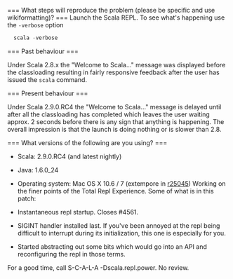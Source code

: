 === What steps will reproduce the problem (please be specific and use wikiformatting)? ===
Launch the Scala REPL.  To see what's happening use the `-verbose` option
```scala
  scala -verbose
```

=== Past behaviour ===

Under Scala 2.8.x the "Welcome to Scala..." message was displayed before the classloading resulting in fairly responsive feedback after the user has issued the `scala` command.

=== Present behaviour ===

Under Scala 2.9.0.RC4 the "Welcome to Scala..." message is delayed until after all the classloading has completed which leaves the user waiting approx. 2 seconds before there is any sign that anything is happening.  The overall impression is that the launch is doing nothing or is slower than 2.8.

=== What versions of the following are you using? ===
  - Scala: 2.9.0.RC4 (and latest nightly)
  - Java: 1.6.0_24
  - Operating system: Mac OS X 10.6 / 7
(extempore in [r25045](https://codereview.scala-lang.org/fisheye/changelog/scala-svn?cs=25045)) Working on the finer points of the Total Repl Experience.  Some of
what is in this patch:

 - Instantaneous repl startup.  Closes #4561.
 - SIGINT handler installed last.  If you've been annoyed at the repl
being difficult to interrupt during its initialization, this one is
especially for you.
 - Started abstracting out some bits which would go into an API and
reconfiguring the repl in those terms.

For a good time, call S-C-A-L-A -Dscala.repl.power.  No review.
